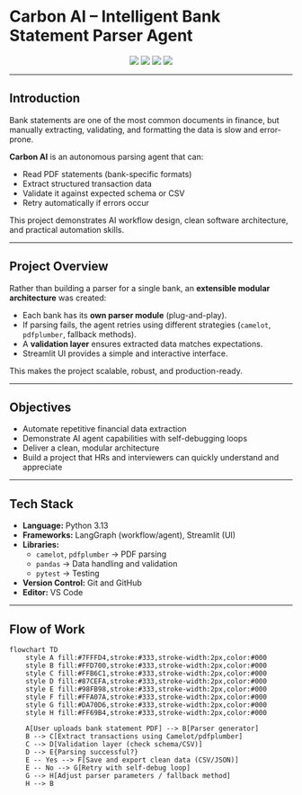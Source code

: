 # Carbon AI – Intelligent Bank Statement Parser Agent

<p align="center">
  <img src="https://img.shields.io/badge/Python-3.13-blue?style=for-the-badge&logo=python" />
  <img src="https://img.shields.io/badge/Framework-LangGraph%20%7C%20Streamlit-green?style=for-the-badge" />
  <img src="https://img.shields.io/badge/Status-Completed-success?style=for-the-badge" />
  <img src="https://img.shields.io/badge/Focus-AI%20and%20Automation-orange?style=for-the-badge" />
</p>

---

## Introduction  

Bank statements are one of the most common documents in finance, but manually extracting, validating, and formatting the data is slow and error-prone.  

**Carbon AI** is an autonomous parsing agent that can:  

- Read PDF statements (bank-specific formats)  
- Extract structured transaction data  
- Validate it against expected schema or CSV  
- Retry automatically if errors occur  

This project demonstrates AI workflow design, clean software architecture, and practical automation skills.

---

## Project Overview  

Rather than building a parser for a single bank, an **extensible modular architecture** was created:  

- Each bank has its **own parser module** (plug-and-play).  
- If parsing fails, the agent retries using different strategies (`camelot`, `pdfplumber`, fallback methods).  
- A **validation layer** ensures extracted data matches expectations.  
- Streamlit UI provides a simple and interactive interface.  

This makes the project scalable, robust, and production-ready.

---

## Objectives  

- Automate repetitive financial data extraction  
- Demonstrate AI agent capabilities with self-debugging loops  
- Deliver a clean, modular architecture  
- Build a project that HRs and interviewers can quickly understand and appreciate  

---

## Tech Stack  

- **Language:** Python 3.13  
- **Frameworks:** LangGraph (workflow/agent), Streamlit (UI)  
- **Libraries:**  
  - `camelot`, `pdfplumber` → PDF parsing  
  - `pandas` → Data handling and validation  
  - `pytest` → Testing  
- **Version Control:** Git and GitHub  
- **Editor:** VS Code  

---

## Flow of Work  

```mermaid
flowchart TD
    style A fill:#7FFFD4,stroke:#333,stroke-width:2px,color:#000
    style B fill:#FFD700,stroke:#333,stroke-width:2px,color:#000
    style C fill:#FFB6C1,stroke:#333,stroke-width:2px,color:#000
    style D fill:#87CEFA,stroke:#333,stroke-width:2px,color:#000
    style E fill:#98FB98,stroke:#333,stroke-width:2px,color:#000
    style F fill:#FFA07A,stroke:#333,stroke-width:2px,color:#000
    style G fill:#DA70D6,stroke:#333,stroke-width:2px,color:#000
    style H fill:#FF69B4,stroke:#333,stroke-width:2px,color:#000

    A[User uploads bank statement PDF] --> B[Parser generator]
    B --> C[Extract transactions using Camelot/pdfplumber]
    C --> D[Validation layer (check schema/CSV)]
    D --> E{Parsing successful?}
    E -- Yes --> F[Save and export clean data (CSV/JSON)]
    E -- No --> G[Retry with self-debug loop]
    G --> H[Adjust parser parameters / fallback method]
    H --> B

